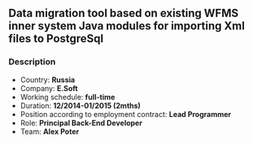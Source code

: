 ## Data migration tool based on existing WFMS inner system Java modules for importing Xml files to PostgreSql  

### Description  

* Country: **Russia**  
* Company: **E.Soft**  
* Working schedule: **full-time**  
* Duration: **12/2014-01/2015 (2mths)**  
* Position according to employment contract: **Lead Programmer**  
* Role: **Principal Back-End Developer**  
* Team: **Alex Poter**  